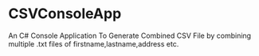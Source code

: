 # CSVConsoleApp
An C# Console Application To Generate Combined CSV File by combining multiple .txt files of firstname,lastname,address etc.
